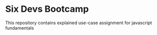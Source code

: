 # Six Devs Bootcamp

This repository contains explained use-case assignment for javascript fundamentals
